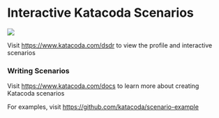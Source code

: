 # Interactive Katacoda Scenarios

[![](http://shields.katacoda.com/katacoda/dsdr/count.svg)](https://www.katacoda.com/dsdr "Get your profile on Katacoda.com")

Visit https://www.katacoda.com/dsdr to view the profile and interactive scenarios

### Writing Scenarios
Visit https://www.katacoda.com/docs to learn more about creating Katacoda scenarios

For examples, visit https://github.com/katacoda/scenario-example
